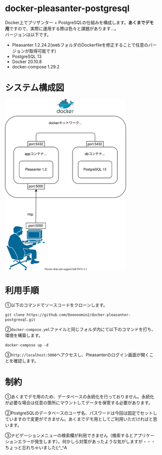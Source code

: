 # docker-pleasanter-postgresql
Docker上でプリザンター + PostgreSQLの仕組みを構成します。**あくまでデモ用**ですので、実際に運用する際は色々と課題があります...。  
バージョンは以下です。

* Pleasanter 1.2.24.2(webフォルダのDockerfileを修正することで任意のバージョンが取得可能です)
* PostgreSQL 13
* Docker 20.10.8
* docker-compose 1.29.2

# システム構成図
<img src="./static/system-configuration.svg" alt="system-configuration" width="400"/>

# 利用手順
①以下のコマンドでソースコードをクローンします。
```
git clone https://github.com/Oooooomin2/docker-pleasanter-postgresql.git
```

②`docker-compose.yml`ファイルと同じフォルダ内にて以下のコマンドを打ち、環境を構築します。
```
docker-compose up -d
```

③`http://localhost:5000`へアクセスし、Pleasanterのログイン画面が開くことを確認します。

# 制約
①あくまでデモ用のため、データベースの永続化を行っておりません。永続化が必要な場合は任意の箇所にマウントしてデータを保管する必要があります。

②PostgreSQLのデータベースのユーザ名、パスワードは今回は固定でセットしていますので変更ができません。あくまでデモ用としてご利用いただければと思います。

③ナビゲーションメニューの検索欄が利用できません（検索するとアプリケーションエラーが発生します）。何かしら対策があったような気がしますが・・・ちょっと忘れちゃいました(;^_^A